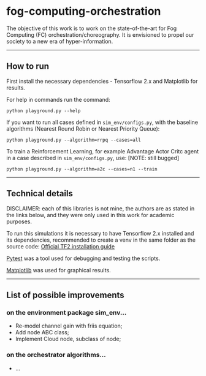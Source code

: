 # fog-computing-orchestration

The objective of this work is to work on the state-of-the-art for Fog Computing (FC) orchestration/choreography. It is envisioned to propel our society to a new era of hyper-information.


---

##  How to run

First install the necessary dependencies - Tensorflow 2.x and Matplotlib for results.

For help in commands run the command:
```
python playground.py --help
```
If you want to run all cases defined in `sim_env/configs.py`, with the baseline algorithms (Nearest Round Robin or Nearest Priority Queue):
```
python playground.py --algorithm=rrpq --cases=all
```
To train a Reinforcement Learning, for example Advantage Actor Critc agent in a case described in `sim_env/configs.py`, use: [NOTE: still bugged]
```
python playground.py --algorithm=a2c --cases=n1 --train
```

---
## Technical details
  
DISCLAIMER: each of this libraries is not mine, the authors are as stated in the links below, and they were only used in this work for academic purposes.  

To run this simulations it is necessary to have Tensorflow 2.x installed and its dependencies, recommended to create a venv in the same folder as the source code:
[Official TF2 installation guide](https://www.tensorflow.org/install/pip#virtual-environment-install)

[//]: # ([Tensorflow probability] https://www.tensorflow.org/probability is also one of the packages used.)
  
[Pytest](https://docs.pytest.org/en/stable/getting-started.html) was a tool used for debugging and testing the scripts.  
  
[Matplotlib](https://matplotlib.org/) was used for graphical results.


---
## List of possible improvements
### on the environment package sim_env...
- Re-model channel gain with friis equation;
- Add node ABC class;
- Implement Cloud node, subclass of node;  

### on the orchestrator algorithms...
- ...

